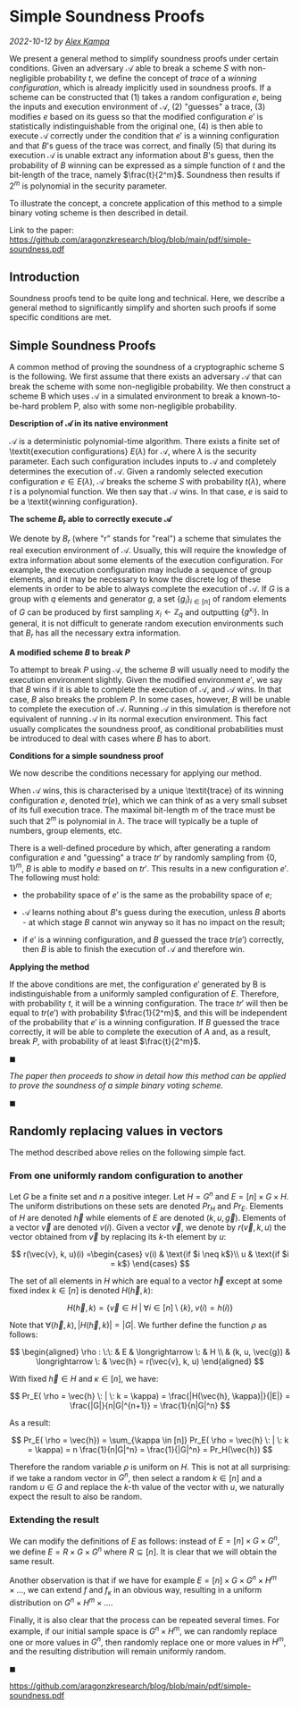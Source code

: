 # Simple Soundness Proofs

*2022-10-12 by [Alex Kampa](https://github.com/alex-kampa)*

We present a general method to simplify soundness proofs under certain conditions. Given an adversary $\mathcal{A}$ able to break a scheme $S$ with non-negligible probability $t$, we define the concept of *trace* of a *winning configuration*, which is already implicitly used in soundness proofs. If a scheme can be constructed that (1) takes a random configuration $e$, being the inputs and execution environment of $\mathcal{A}$, (2) "guesses" a trace, (3) modifies $e$ based on its guess so that the modified configuration $e'$ is statistically indistinguishable from the original one, (4) is then able to execute $\mathcal{A}$ correctly under the condition that $e'$ is a winning configuration and that $B$'s guess of the trace was correct, and finally (5) that during its execution $\mathcal{A}$ is unable extract any information about $B$'s guess, then the probability of $B$ winning can be expressed as a simple function of $t$ and the bit-length of the trace, namely $\frac{t}{2^m}$. Soundness then results if $2^m$ is polynomial in the security parameter.

To illustrate the concept, a concrete application of this method to a simple binary voting scheme is then described in detail.

Link to the paper: https://github.com/aragonzkresearch/blog/blob/main/pdf/simple-soundness.pdf


## Introduction

Soundness proofs tend to be quite long and technical. Here, we describe a general method to significantly simplify and shorten such proofs if some specific conditions are met.

## Simple Soundness Proofs

A common method of proving the soundness of a cryptographic scheme S is the following. We first assume that there exists an adversary $\mathcal{A}$ that can break the scheme with some non-negligible probability. We then construct a scheme B which uses $\mathcal{A}$ in a simulated environment to break a known-to-be-hard problem P, also with some non-negligible probability.


**Description of $\mathcal{A}$ in its native environment**

$\mathcal{A}$ is a deterministic polynomial-time algorithm. There exists a finite set of \textit{execution configurations} $E(\lambda)$ for $\mathcal{A}$, where $\lambda$ is the security parameter. Each such configuration includes inputs to $\mathcal{A}$ and completely determines the execution of $\mathcal{A}$. Given a randomly selected execution configuration $e \in E(\lambda)$, $\mathcal{A}$ breaks the scheme $S$ with probability $t(\lambda)$, where $t$ is a polynomial function. We then say that $\mathcal{A}$ wins. In that case, $e$ is said to be a \textit{winning configuration}.

**The scheme $B_r$ able to correctly execute $\mathcal{A}$**

We denote by $B_r$ (where "r" stands for "real") a scheme that simulates the real execution environment of $\mathcal{A}$. Usually, this will require the knowledge of extra information about some elements of the execution configuration. For example, the execution configuration may include a sequence of group elements, and it may be necessary to know the discrete log of these elements in order to be able to always complete the execution of $\mathcal{A}$. If $G$ is a group with $q$ elements and generator $g$, a set $\{ g_i \}_{i \in [n]}$ of random elements of $G$ can be produced by first sampling $x_i \leftarrow \mathbb{Z}_q$ and outputting $\{ g^{x_i} \}$. In general, it is  not difficult to generate random execution environments such that $B_r$ has all the necessary extra information.

**A modified scheme $B$ to break $P$**

To attempt to break $P$ using $\mathcal{A}$, the scheme $B$ will usually need to modify the execution environment slightly. Given the modified environment $e'$, we say that $B$ wins if it is able to complete the execution of $\mathcal{A}$, and $\mathcal{A}$ wins. In that case, $B$ also breaks the problem $P$. In some cases, however, $B$ will be unable to complete the execution of $\mathcal{A}$. Running $\mathcal{A}$ in this simulation is therefore not equivalent of running $\mathcal{A}$ in its normal execution environment. This fact usually complicates the soundness proof, as conditional probabilities must be introduced to deal with cases where $B$ has to abort.

**Conditions for a simple soundness proof**

We now describe the conditions necessary for applying our method.

When $\mathcal{A}$ wins, this is characterised by a unique \textit{trace} of its winning configuration $e$, denoted $tr(e)$, which we can think of as a very small subset of its full execution trace. The maximal bit-length m of the trace must be such that $2^m$ is polynomial in $\lambda$. The trace will typically be a tuple of numbers, group elements, etc.

There is a well-defined procedure by which, after generating a random configuration $e$ and "guessing" a trace $tr'$ by randomly sampling from $\{0,1\}^m$, $B$ is able to modify $e$ based on $tr'$. This results in a new configuration $e'$. The following must hold:

* the probability space of $e'$ is the same as the probability space of $e$;

* $\mathcal{A}$ learns nothing about $B$'s guess during the execution, unless $B$ aborts - at which stage $B$ cannot win anyway so it has no impact on the result;
    
* if $e'$ is a winning configuration, and $B$ guessed the trace $tr(e')$ correctly, then $B$ is able to finish the execution of $\mathcal{A}$ and therefore win.

**Applying the method**

If the above conditions are met, the configuration $e'$ generated by B is indistinguishable from a uniformly sampled configuration of $E$. Therefore, with probability $t$, it will be a winning configuration. The trace $tr'$ will then be equal to $tr(e')$ with probability $\frac{1}{2^m}$, and this will be independent of the probability that $e'$ is a winning configuration. If $B$ guessed the trace correctly, it will be able to complete the execution of $A$ and, as a result, break $P$, with probability of at least $\frac{t}{2^m}$.

$\mathrm{\blacksquare}$

*The paper then proceeds to show in detail how this method can be applied to prove the soundness of a simple binary voting scheme.*

$\mathrm{\blacksquare}$

## Randomly replacing values in vectors

The method described above relies on the following simple fact.

### From one uniformly random configuration to another

Let $G$ be a finite set and $n$ a positive integer. Let $H = G^n$ and $E = [n] \times G \times H$. The uniform distributions on these sets are denoted $Pr_H$ and $Pr_E$. Elements of $H$ are denoted $\vec{h}$ while elements of $E$ are denoted $(k, u, \vec{g})$. Elements of a vector $\vec{v}$ are denoted $v(i)$. Given a vector $\vec{v}$, we denote by $r(\vec{v}, k, u)$ the vector obtained from $\vec{v}$ by replacing its $k$-th element by $u$:

$$
r(\vec{v}, k, u)(i) =\begin{cases}
			v(i) & \text{if $i \neq k$}\\
            u & \text{if $i = k$}
		 \end{cases}
$$

The set of all elements in $H$ which are equal to a vector $\vec{h}$ except at some fixed index $k \in [n]$ is denoted $H(\vec{h}, k)$:

$$
    H(\vec{h}, k) = \{ \vec{v} \in H \; | \; \forall i \in [n] \setminus \{k\}, \; v(i) = h(i) \}
$$

Note that $\forall (\vec{h}, k), |H(\vec{h}, k)| = |G|$. We further define the function $\rho$ as  follows:

$$
    \begin{aligned}
        \rho : \:\: & E               & \longrightarrow \: & H \\
                 & (k, u, \vec{g}) & \longrightarrow  \: & \vec{h} = r(\vec{v}, k, u)
    \end{aligned}
$$

With fixed $\vec{h} \in H$ and $\kappa \in [n]$, we have:

$$
    Pr_E( \rho = \vec{h} \: | \: k = \kappa) = \frac{|H(\vec{h}, \kappa)|}{|E|} = \frac{|G|}{n|G|^{n+1}} = \frac{1}{n|G|^n}
$$

As a result:

$$
    Pr_E( \rho = \vec{h}) = \sum_{\kappa \in [n]} Pr_E( \rho = \vec{h} \: | \: k = \kappa) = n \frac{1}{n|G|^n}  = \frac{1}{|G|^n} = Pr_H(\vec{h})
$$

Therefore the random variable $\rho$ is uniform on $H$. This is not at all surprising: if we take a random vector in $G^n$, then select a random $k \in [n]$ and a random $u \in G$ and replace the $k$-th value of the vector with $u$, we naturally expect the result to also be random.  

### Extending the result

We can modify the definitions of $E$ as follows: instead of $E = [n] \times G \times G^n$, we define $E = R \times G \times G^n$ where $R \subseteq [n]$. It is clear that we will obtain the same result.

Another observation is that if we have for example $E = [n] \times G \times G^n \times H^m \times ...$, we can extend $f$ and $f_{\kappa}$ in an obvious way, resulting in a uniform distribution on $G^n \times H^m \times ...$.

Finally, it is also clear that the process can be repeated several times. For example, if our initial sample space is $G^n \times H^m$, we can randomly replace one or more values in $G^n$, then randomly replace one or more values in $H^m$, and the resulting distribution will remain uniformly random.

$\mathrm{\blacksquare}$

https://github.com/aragonzkresearch/blog/blob/main/pdf/simple-soundness.pdf
